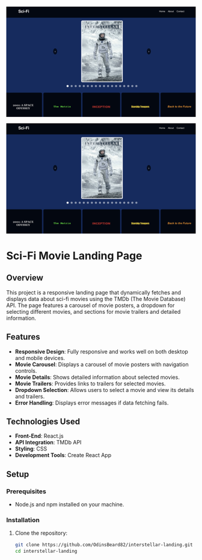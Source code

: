 
![Project Screenshot](./assets/screenshot.png)

![Project Screenshot](./assets/screenshot.png)

# Sci-Fi Movie Landing Page

## Overview

This project is a responsive landing page that dynamically fetches and displays data about sci-fi movies using the TMDb (The Movie Database) API. The page features a carousel of movie posters, a dropdown for selecting different movies, and sections for movie trailers and detailed information.

## Features

- **Responsive Design**: Fully responsive and works well on both desktop and mobile devices.
- **Movie Carousel**: Displays a carousel of movie posters with navigation controls.
- **Movie Details**: Shows detailed information about selected movies.
- **Movie Trailers**: Provides links to trailers for selected movies.
- **Dropdown Selection**: Allows users to select a movie and view its details and trailers.
- **Error Handling**: Displays error messages if data fetching fails.

## Technologies Used

- **Front-End**: React.js
- **API Integration**: TMDb API
- **Styling**: CSS
- **Development Tools**: Create React App

## Setup

### Prerequisites

- Node.js and npm installed on your machine.

### Installation

1. Clone the repository:
   ```bash
   git clone https://github.com/OdinsBeard82/interstellar-landing.git
   cd interstellar-landing

